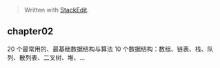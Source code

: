 


> Written with [StackEdit](https://stackedit.io/).

## chapter02
20 个最常用的、最基础数据结构与算法
10 个数据结构：数组、链表、栈、队列、散列表、二叉树、堆、...
<!--stackedit_data:
eyJoaXN0b3J5IjpbNzAzMTEwMjMyXX0=
-->